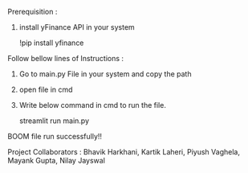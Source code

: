 Prerequisition :
1. install yFinance API in your system
    
    !pip install yfinance

Follow bellow lines of Instructions :
1. Go to main.py File in your system and copy the path
2. open file in cmd
3. Write below command in cmd to run the file.
      
      streamlit run main.py
      
BOOM file run successfully!!

Project Collaborators : Bhavik Harkhani, Kartik Laheri, Piyush Vaghela, Mayank Gupta, Nilay Jayswal
